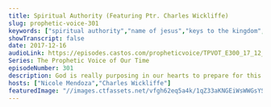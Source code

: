 ```yaml
---
title: Spiritual Authority (Featuring Ptr. Charles Wickliffe)
slug: prophetic-voice-301
keywords: ["spiritual authority","name of jesus","keys to the kingdom","relationship with god","power of words"]
showTranscript: false
date: 2017-12-16
audioLink: https://episodes.castos.com/propheticvoice/TPVOT_E300_17_12_16-17_Spiritual_Authority.mp3
Series: The Prophetic Voice of Our Time
episodeNumber: 301
description: God is really purposing in our hearts to prepare for this time and for what He has in store. Pastor Cris invited Ptr. Charles Wickliffe to elaborate more on the topic of spiritual authority.
hosts: ["Nicole Mendoza","Charles Wickliffe"]
featuredImage: "//images.ctfassets.net/vfgh62eq5a4k/1qZ33aKNGEiWsWWGsYSQ2g/5fe6d0f9cc82c8f10a0fb6143f23384d/priscilla-du-preez-172593-unsplash__1_.jpg"
---
```

